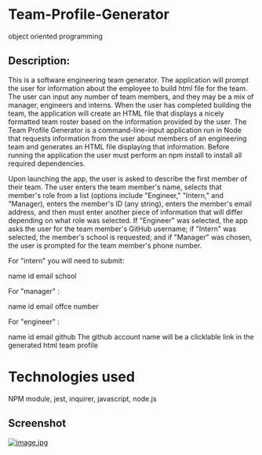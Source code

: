 # Team-Profile-Generator
object oriented programming

## Description: 
 This is a software engineering team generator. The application will prompt the user for information about the employee to build html file for the team. The user can input any number of team members, and they may be a mix of manager, engineers and interns.  When the user has completed building the team, the application will create an HTML file that displays a nicely formatted team roster based on the information provided by the user.
 The Team Profile Generator is a command-line-input application run in Node that requests information from the user about members of an engineering team and generates an HTML file displaying that information. Before running the application the user must perform an npm install to install all required dependencies.

Upon launching the app, the user is asked to describe the first member of their team. The user enters the team member's name, selects that member's role from a list (options include "Engineer," "Intern," and "Manager), enters the member's ID (any string), enters the member's email address, and then must enter another piece of information that will differ depending on what role was selected. If "Engineer" was selected, the app asks the user for the team member's GitHub username; if "Intern" was selected, the member's school is requested; and if "Manager" was chosen, the user is prompted for the team member's phone number.

For "intern" you will need to submit:

name
id
email
school


For "manager" :

name
id
email
offce number


For "engineer" :

name
id
email
github
The github account name will be a clicklable link in the generated html team profile


# Technologies used
NPM module, jest, inquirer, javascript, node.js

## Screenshot
[![image.jpg](https://i.postimg.cc/Wz96s7FN/image.jpg)](https://postimg.cc/XBCy8dkm)
